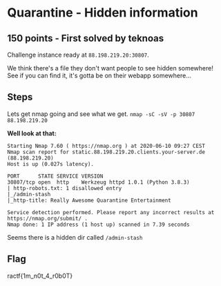 # Quarantine - Hidden information

## 150 points - First solved by teknoas

Challenge instance ready at `88.198.219.20:30807`.

We think there's a file they don't want people to see hidden somewhere! See if you can find it, it's gotta be on their webapp somewhere...

## Steps

Lets get nmap going and see what we get.
`nmap -sC -sV -p 30807 88.198.219.20`

**Well look at that:**
```
Starting Nmap 7.60 ( https://nmap.org ) at 2020-06-10 09:27 CEST
Nmap scan report for static.88.198.219.20.clients.your-server.de (88.198.219.20)
Host is up (0.027s latency).

PORT      STATE SERVICE VERSION
30807/tcp open  http    Werkzeug httpd 1.0.1 (Python 3.8.3)
| http-robots.txt: 1 disallowed entry 
|_/admin-stash
|_http-title: Really Awesome Quarantine Entertainment

Service detection performed. Please report any incorrect results at https://nmap.org/submit/ .
Nmap done: 1 IP address (1 host up) scanned in 7.39 seconds
```
Seems there is a hidden dir called `/admin-stash`

## Flag
ractf{1m_n0t_4_r0b0T}
